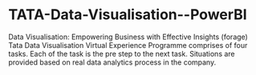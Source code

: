 # TATA-Data-Visualisation--PowerBI
Data Visualisation: Empowering Business with Effective Insights (forage)
Tata Data Visualisation Virtual Experience Programme comprises of four tasks. Each of the task is the pre step to the next task. Situations are provided based on real data analytics process in the company. 
